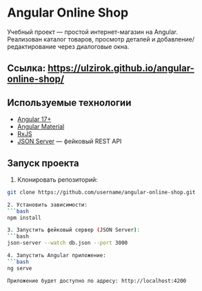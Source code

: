 # Angular Online Shop

Учебный проект — простой интернет-магазин на Angular.  
Реализован каталог товаров, просмотр деталей и добавление/редактирование через диалоговые окна.

## Ссылка: https://ulzirok.github.io/angular-online-shop/

## Используемые технологии
- [Angular 17+](https://angular.dev/)
- [Angular Material](https://material.angular.io/)
- [RxJS](https://rxjs.dev/)
- [JSON Server](https://github.com/typicode/json-server) — фейковый REST API

## Запуск проекта

1. Клонировать репозиторий:
```bash
git clone https://github.com/username/angular-online-shop.git

2. Установить зависимости:
```bash
npm install

3. Запустить фейковый сервер (JSON Server):
```bash
json-server --watch db.json --port 3000

4. Запустить Angular приложение:
```bash
ng serve

Приложение будет доступно по адресу: http://localhost:4200
